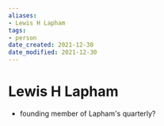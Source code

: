 ```yaml
---
aliases: 
- Lewis H Lapham
tags: 
- person
date_created: 2021-12-30
date_modified: 2021-12-30
---
```


# Lewis H Lapham

- founding member of Lapham's quarterly?
